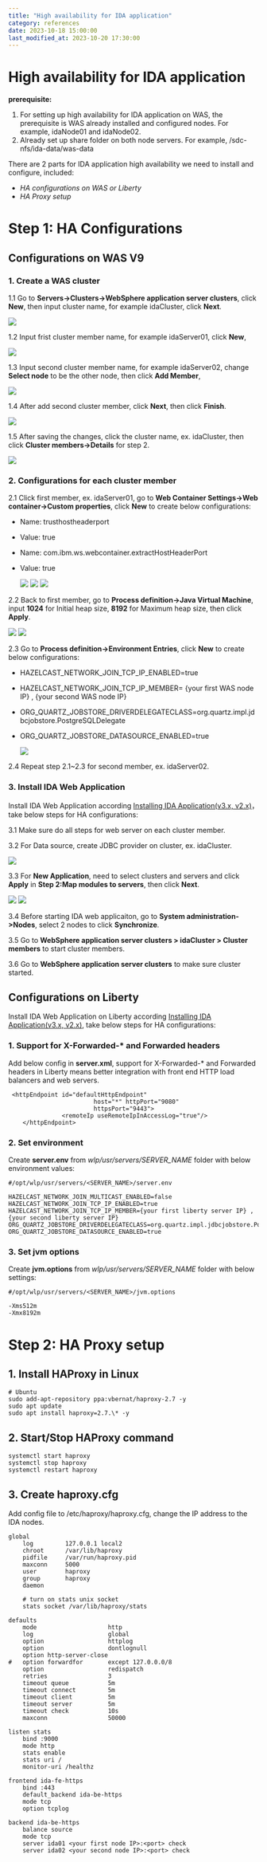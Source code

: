 ```yaml
---
title: "High availability for IDA application"
category: references
date: 2023-10-18 15:00:00
last_modified_at: 2023-10-20 17:30:00
---
```


# High availability for IDA application
**prerequisite:** 
1. For setting up high availability for IDA application on WAS, the prerequisite is WAS already installed and configured nodes. For example, idaNode01 and idaNode02.
2. Already set up share folder on both node servers. For example, /sdc-nfs/ida-data/was-data

There are 2 parts for IDA application high availability we need to install and configure, included:
- *HA configurations on WAS or Liberty*
- *HA Proxy setup*

# Step 1: HA Configurations
## Configurations on WAS V9
### 1. Create a WAS cluster
1.1 Go to **Servers->Clusters->WebSphere application server clusters**, click **New**, then input cluster name, for example idaCluster, click **Next**.

  ![][create-cluster-input-name]

1.2 Input frist cluster member name, for example idaServer01, click **New**,

  ![][create-first-cluster-member]

1.3 Input second cluster member name, for example idaServer02, change **Select node** to be the other node, then click **Add Member**,

  ![][create-second-cluster-member]

1.4 After add second cluster member, click **Next**, then click **Finish**.

  ![][created-2-cluster-members]

1.5 After saving the changes, click the cluster name, ex. idaCluster, then click **Cluster members->Details** for step 2.

  ![][click-cluster-members-details]

### 2. Configurations for each cluster member
2.1 Click first member, ex. idaServer01, go to **Web Container Settings->Web container->Custom properties**, click **New** to create below configurations:

* Name: trusthostheaderport
* Value: true

* Name: com.ibm.ws.webcontainer.extractHostHeaderPort
* Value: true

  ![][first-member-web-container]
  ![][first-member-customer-properties]
  ![][web-container-properties]

2.2 Back to first member, go to **Process definition->Java Virtual Machine**, input **1024** for Initial heap size, **8192** for Maximum heap size, then click **Apply**.

  ![][first-member-java-management]
  ![][input-jvm]

2.3 Go to **Process definition->Environment Entries**, click **New** to create below configurations:

* HAZELCAST_NETWORK_JOIN_TCP_IP_ENABLED=true
* HAZELCAST_NETWORK_JOIN_TCP_IP_MEMBER= {your first WAS node IP} , {your second WAS node IP}
* ORG_QUARTZ_JOBSTORE_DRIVERDELEGATECLASS=org.quartz.impl.jdbcjobstore.PostgreSQLDelegate
* ORG_QUARTZ_JOBSTORE_DATASOURCE_ENABLED=true

  ![][first-member-env]

2.4 Repeat step 2.1~2.3 for second member, ex. idaServer02.

### 3. Install IDA Web Application 
Install IDA Web Application according [Installing IDA Application(v3.x, v2.x)](../installation/installation-installing-ida-application.html#installing-on-was-v9)，take below steps for HA configurations:

3.1 Make sure do all steps for web server on each cluster member. 

3.2 For Data source, create JDBC provider on cluster, ex. idaCluster.

  ![][config-jndi-for-cluster]

3.3 For **New Application**, need to select clusters and servers and click **Apply** in **Step 2:Map modules to servers**, then click **Next**.

  ![][new-app-step-2]
  ![][after-apply]

3.4 Before starting IDA web applicaiton, go to **System administration->Nodes**, select 2 nodes to click **Synchronize**. 

3.5 Go to **WebSphere application server clusters > idaCluster > Cluster members** to start cluster members.

3.6 Go to **WebSphere application server clusters** to make sure cluster started.


## Configurations on Liberty
Install IDA Web Application on Liberty according [Installing IDA Application(v3.x, v2.x)](../installation/installation-installing-ida-application.html#installing-on-liberty), take below steps for HA configurations:
### 1. Support for X-Forwarded-* and Forwarded headers
Add below config in **server.xml**, support for X-Forwarded-* and Forwarded headers in Liberty means better integration with front end HTTP load balancers and web servers.

```
 <httpEndpoint id="defaultHttpEndpoint"
                        host="*" httpPort="9080"
                        httpsPort="9443">
               <remoteIp useRemoteIpInAccessLog="true"/>
    </httpEndpoint>
```

### 2. Set environment
Create **server.env** from *wlp/usr/servers/SERVER_NAME*  folder with below environment values:
```
#/opt/wlp/usr/servers/<SERVER_NAME>/server.env

HAZELCAST_NETWORK_JOIN_MULTICAST_ENABLED=false
HAZELCAST_NETWORK_JOIN_TCP_IP_ENABLED=true
HAZELCAST_NETWORK_JOIN_TCP_IP_MEMBER={your first liberty server IP} , {your second liberty server IP}
ORG_QUARTZ_JOBSTORE_DRIVERDELEGATECLASS=org.quartz.impl.jdbcjobstore.PostgreSQLDelegate
ORG_QUARTZ_JOBSTORE_DATASOURCE_ENABLED=true
```

### 3. Set jvm options
Create **jvm.options** from *wlp/usr/servers/SERVER_NAME*  folder with below settings:
```
#/opt/wlp/usr/servers/<SERVER_NAME>/jvm.options

-Xms512m
-Xmx8192m
```

# Step 2: HA Proxy setup

## 1. Install HAProxy in Linux

```
# Ubuntu
sudo add-apt-repository ppa:vbernat/haproxy-2.7 -y
sudo apt update
sudo apt install haproxy=2.7.\* -y
```

## 2. Start/Stop HAProxy command

```
systemctl start haproxy
systemctl stop haproxy
systemctl restart haproxy
```

## 3. Create haproxy.cfg
Add config file to /etc/haproxy/haproxy.cfg, change the IP address to the IDA nodes.
```
global
    log         127.0.0.1 local2
    chroot      /var/lib/haproxy
    pidfile     /var/run/haproxy.pid
    maxconn     5000
    user        haproxy
    group       haproxy
    daemon

    # turn on stats unix socket
    stats socket /var/lib/haproxy/stats

defaults
    mode                    http
    log                     global
    option                  httplog
    option                  dontlognull
    option http-server-close
#   option forwardfor       except 127.0.0.0/8
    option                  redispatch
    retries                 3
    timeout queue           5m
    timeout connect         5m
    timeout client          5m
    timeout server          5m
    timeout check           10s
    maxconn                 50000

listen stats
    bind :9000
    mode http
    stats enable
    stats uri /
    monitor-uri /healthz
    
frontend ida-fe-https
    bind :443
    default_backend ida-be-https
    mode tcp
    option tcplog

backend ida-be-https
    balance source
    mode tcp
    server ida01 <your first node IP>:<port> check
    server ida02 <your second node IP>:<port> check
```



 [create-cluster-input-name]: ../images/references/create-cluster-input-name.png
 [create-first-cluster-member]: ../images/references/create-first-cluster-member.png
 [create-second-cluster-member]: ../images/references/create-second-cluster-member.png
 [created-2-cluster-members]: ../images/references/created-2-cluster-members.png
 [click-cluster-members-details]: ../images/references/click-cluster-members-details.png
 [first-member-web-container]: ../images/references/first-member-web-container.png
 [first-member-customer-properties]: ../images/references/first-member-customer-properties.png
 [web-container-properties]: ../images/references/web-container-properties.png
 [first-member-java-management]: ../images/references/first-member-java-management.png
 [input-jvm]: ../images/references/input-jvm.png
 [first-member-env]: ../images/references/first-member-env.png
 [config-jndi-for-cluster]: ../images/references/config-jndi-for-cluster.png
 [new-app-step-2]: ../images/references/new-app-step-2.png
 [after-apply]: ../images/references/after-apply.png